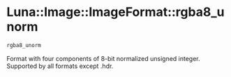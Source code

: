 # Luna::Image::ImageFormat::rgba8_unorm

```c++
rgba8_unorm
```

Format with four components of 8-bit normalized unsigned integer. Supported by all formats except .hdr. 

